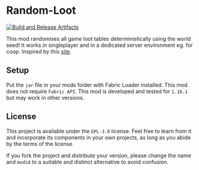 # Random-Loot

[![Build and Release Artifacts](https://github.com/logwet/random-loot/actions/workflows/build.yml/badge.svg)](https://github.com/logwet/random-loot/actions/workflows/build.yml)

This mod randomises all game loot tables deterministically using the world seed!
It works in singleplayer and in a dedicated server environment eg. for coop.
Inspired by this [site](https://fasguy.net/minecraft_randomizer/).

## Setup

Put the `jar` file in your mods folder with Fabric Loader installed.
This mod does not require `Fabric API`.
This mod is developed and tested for `1.16.1` but may work in other versions.

## License

This project is available under the `GPL-3.0` license.
Feel free to learn from it and incorporate its components in your own projects, as long as you abide by the terms of the license.

If you fork the project and distribute your version, please change the name and `modid` to a suitable and distinct alternative to avoid confusion.
